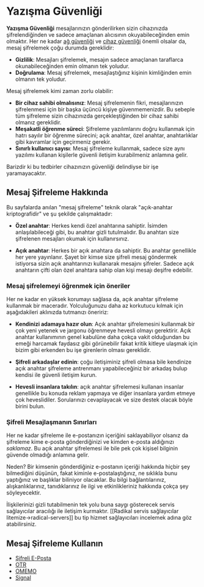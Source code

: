 # Yazışma Güvenliği

__Yazışma Güvenliği__ mesajlarınızın gönderilirken sizin cihazınızda şifrelendiğinden ve sadece amaçlanan alıcısının okuyabileceğinden emin olmaktır. Her ne kadar [ağ güvenliği](../ag_guvenligi/) ve [cihaz güvenliği](../cihaz_guvenligi/) önemli olsalar da, mesaj şifrelemek çoğu durumda gereklidir:

* __Gizlilik__: Mesajları şifrelemek, mesajın sadece amaçlanan taraflarca okunabileceğinden emin olmanın tek yoludur.
* __Doğrulama__: Mesaj şifrelemek, mesajlaştığınız kişinin kimliğinden emin olmanın tek yoludur.

Mesaj şifrelemek kimi zaman zorlu olabilir:

* __Bir cihaz sahibi olmalısınız__: Mesaj şifrelemenin fikri, mesajlarınızın şifrelenmesi için bir başka üçüncü kişiye güvenmemenizdir. Bu sebeple tüm şifreleme sizin cihazınızda gerçekleştiğinden bir cihaz sahibi olmanız gereklidir.
* __Meşakatli öğrenme süreci__: Şifreleme yazılımlarını doğru kullanmak için hatrı sayılır bir öğrenme sürecini; açık anahtar, özel anahtar, anahtarlıklar gibi kavramlar için geçirmeniz gerekir.
* __Sınırlı kullanıcı sayısı__: Mesaj şifreleme kullanmak, sadece size aynı yazılımı kullanan kişilerle güvenli iletişim kurabilmeniz anlamına gelir.

Barizdir ki bu tedbirler cihazınızın güvenliği delindiyse bir işe yaramayacaktır.

## Mesaj Şifreleme Hakkında

Bu sayfalarda anılan "mesaj şifreleme" teknik olarak "açık-anahtar kriptografidir" ve şu şekilde çalışmaktadır:

* __Özel anahtar__: Herkes kendi özel anahtarına sahiptir. İsimden anlaşılabileceği gibi, bu anahtar gizli tutulmalıdır. Bu anahtarı size şifrelenen mesajları okumak için kullanırsınız.

* __Açık anahtar__: Herkes bir açık anahtara da sahiptir. Bu anahtar genellikle her yere yayınlanır. Şayet bir kimse size şifreli mesaj göndermek istiyorsa sizin açık anahtarınızı kullanarak mesajını şifreler. Sadece açık anahtarın çifti olan özel anahtara sahip olan kişi mesajı deşifre edebilir.

### Mesaj şifrelemeyi öğrenmek için öneriler

Her ne kadar en yüksek korumayı sağlasa da, açık anahtar şifreleme kullanmak bir maceradır. Yolculuğunuzu daha az korkutucu kılmak için aşağıdakileri aklınızda tutmanızı öneririz:

* __Kendinizi adamaya hazır olun__: Açık anahtar şifrelemesini kullanmak bir çok yeni yetenek ve jargonu öğrenmeye hevesli olmayı gerektirir. Açık anahtar kullanımının genel kabulüne daha çokça vakit olduğundan bu emeği harcamak faydasız gibi görünebilir fakat kritik kitleye ulaşmak için bizim gibi erkenden bu işe girenlerin olması gereklidir.

* __Şifreli arkadaşlar edinin__: çoğu iletişiminiz şifreli olmasa bile kendinize açık anahtar şifreleme antrenmanı yapabileceğiniz bir arkadaş bulup kendisi ile güvenli iletişim kurun.

* __Hevesli insanlara takılın__: açık anahtar şifrelemesi kullanan insanlar genellikle bu konuda reklam yapmaya ve diğer insanlara yardım etmeye çok heveslidiler. Sorularınızı cevaplayacak ve size destek olacak böyle birini bulun.

### Şifreli Mesajlaşmanın Sınırları

Her ne kadar şifreleme ile e-postanızın içeriğini saklayabiliyor olsanız da şifreleme kime e-posta gönderdiğinizi ve kimden e-posta aldığınızı *saklamaz*. Bu açık anahtar şifrelemesi ile bile pek çok kişisel bilginin güvende olmadığı anlamına gelir.

Neden? Bir kimsenin gönderdiğiniz e-postanın içeriği hakkında hiçbir şey bilmediğini düşünün, fakat kiminle e-postalaştığınız, ne sıklıkla bunu yaptığınız ve başlıklar biliniyor olacaklar. Bu bilgi bağlantılarınız, alışkanlıklarınız, tanıdıklarınız ile ilgi ve etkinlikleriniz hakkında çokça şey söyleyecektir.

İlişkilerinizi gizli tutabilmenin tek yolu buna saygı gösterecek servis sağlayıcılar aracılığı ile iletişim kurmaktır. [[Radikal servis sağlayıcılar litemize->radical-servers]] bu tip hizmet sağlayıcıları incelemek adına göz atabilirsiniz.

## Mesaj Şifreleme Kullanın

* [Şifreli E-Posta](openpgp.md)
* [OTR](otr.md)
* [OMEMO](omemo.md)
* [Signal](signal.md)
